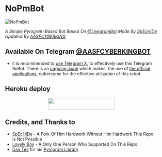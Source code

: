 # NoPmBot
![NoPmBot](https://telegra.ph/file/d72434bcd7b02a6587ce5.jpg)

*A Simple Pyrogram Based Bot Based On [@LivegramBot](https://t.me/LivegramBot) Made By [SpEcHiDe](https://github.com/SpEcHiDe/NoPMsBot) Updated By [AASFCYBERKING](https://github.com/AASFCYBERKING)*


## Available On Telegram [@AASFCYBERKINGBOT](https://telegram.dog/AASFCYBERKINGBOT)

- it is recommended to [use Telegram X](https://telegram.dog/UseTGx/15), to effectively use this Telegram RoBot. 
There is an [ongoing issue](https://github.com/SpEcHiDe/NoPMsBot/issues/4) which makes, the use of [the official applications](https://telegram.dog/apps), cubersome for the effective utilization of this robot.

## Heroku deploy

<p align="center"><a href="https://heroku.com/deploy?template=https://github.com/AASFCYBERKING/NoPMBot"> <img src="https://img.shields.io/badge/Deploy%20To%20Heroku-black?style=for-the-badge&logo=heroku" width="220" height="38.45"/></a></p>

## Credits, and Thanks to

* [SpEcHiDe](https://github.com/SpEcHiDe/NoPMsBot) - A Fork Of Him Hardwork Without Him Hardwork This Repo Is Not Possible
* [Lovely Boy](https://t.me/Horimaya) - A Only One Person Who Supported On This Repo
* [Dan Tès](https://telegram.dog/haskell) for his [Pyrogram Library](https://github.com/pyrogram/pyrogram)
